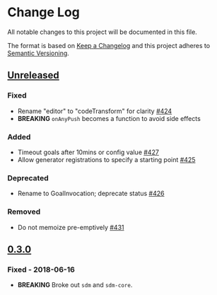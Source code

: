 # Change Log

All notable changes to this project will be documented in this file.

The format is based on [Keep a Changelog](http://keepachangelog.com/)
and this project adheres to [Semantic Versioning](http://semver.org/).

## [Unreleased](https://github.com/atomist/sdm/compare/0.3.0...HEAD)

### Fixed

-   Rename "editor" to "codeTransform" for clarity [#424](https://github.com/atomist/sdm/issues/424)
-   **BREAKING** `onAnyPush` becomes a function to avoid side effects

### Added

-   Timeout goals after 10mins or config value [#427](https://github.com/atomist/sdm/issues/427)
-   Allow generator registrations to specify a starting point [#425](https://github.com/atomist/sdm/issues/425)

### Deprecated

-   Rename to GoalInvocation; deprecate status [#426](https://github.com/atomist/sdm/issues/426)

### Removed

-   Do not memoize pre-emptively [#431](https://github.com/atomist/sdm/issues/431)

## [0.3.0](https://github.com/atomist/sdm/tree/HEAD)

### Fixed - 2018-06-16

-   **BREAKING** Broke out `sdm` and `sdm-core`.
